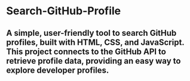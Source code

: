 # Search-GitHub-Profile
<h2>A simple, user-friendly tool to search GitHub profiles, built with HTML, CSS, and JavaScript. This project connects to the GitHub API to retrieve profile data, providing an easy way to explore developer profiles.</h2>
